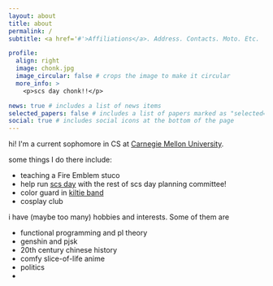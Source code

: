 ```yaml
---
layout: about
title: about
permalink: /
subtitle: <a href='#'>Affiliations</a>. Address. Contacts. Moto. Etc.

profile:
  align: right
  image: chonk.jpg
  image_circular: false # crops the image to make it circular
  more_info: >
    <p>scs day chonk!!</p>

news: true # includes a list of news items
selected_papers: false # includes a list of papers marked as "selected={true}"
social: true # includes social icons at the bottom of the page
---
```


hi! I'm a current sophomore in CS at [Carnegie Mellon University](https://www.cmu.edu/). 

some things I do there include:
- teaching a Fire Emblem stuco
- help run [scs day](https://www.cs.cmu.edu/~./scsday/) with the rest of scs day planning committee!
- color guard in [kiltie band](https://www.contrib.andrew.cmu.edu/~kiltie/index.cgi)
- cosplay club

i have \(maybe too many\) hobbies and interests. Some of them are
- functional programming and pl theory
- genshin and pjsk
- 20th century chinese history
- comfy slice-of-life anime
- politics
- 




